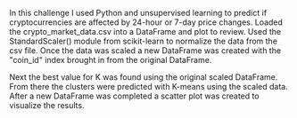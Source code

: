 In this challenge I used Python and unsupervised learning to predict if cryptocurrencies are affected by 24-hour or 7-day price changes.  Loaded the crypto_market_data.csv into a DataFrame and plot to review.  Used the StandardScaler() module from scikit-learn to normalize the data from the csv file.  Once the data was scaled a new DataFrame was created with the "coin_id" index brought in from the original DataFrame.

Next the best value for K was found using the original scaled DataFrame.  From there the clusters were predicted with K-means using the scaled data.  After a new DataFrame was completed a scatter plot was created to visualize the results.
